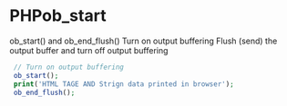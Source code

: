 # PHPob_start
ob_start() and ob_end_flush()
Turn on output buffering
Flush (send) the output buffer and turn off output buffering


```PHP
 // Turn on output buffering
 ob_start();
 print('HTML TAGE AND Strign data printed in browser');
 ob_end_flush();
```

